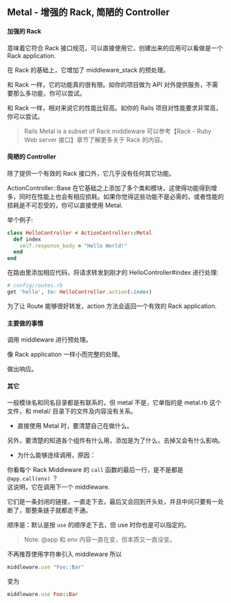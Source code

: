 ## Metal - 增强的 Rack, 简陋的 Controller

#### 加强的 Rack

意味着它符合 Rack 接口规范，可以直接使用它，创建出来的应用可以看做是一个 Rack application.

在 Rack 的基础上，它增加了 middleware\_stack 的预处理。

和 Rack 一样，它的功能真的很有限。如你的项目做为 API 对外提供服务，不需要那么多功能，你可以尝试。

和 Rack 一样，相对来说它的性能比较高。如你的 Rails 项目对性能要求非常高，你可以尝试。

> Rails Metal is a subset of Rack middleware 可以参考【Rack - Ruby Web server 接口】章节了解更多关于 Rack 的内容。

#### 简陋的 Controller

除了提供一个有效的 Rack 接口外，它几乎没有任何其它功能。

ActionController::Base 在它基础之上添加了多个类和模块，这使得功能得到增多，同时在性能上也会有相应损耗。如果你觉得这些功能不是必需的，或者性能的损耗是不可忍受的，你可以直接使用 Metal.

举个例子:

```ruby
class HelloController < ActionController::Metal
  def index
    self.response_body = "Hello World!"
  end
end
```

在路由里添加相应代码，将请求转发到刚才的 HelloController\#index 进行处理:

```ruby
# config/routes.rb
get 'hello', to: HelloController.action(:index)
```

为了让 Route 能够很好转发，action 方法会返回一个有效的 Rack application.

#### 主要做的事情

调用 middleware 进行预处理。

像 Rack application 一样小而完整的处理。

做出响应。

#### 其它

一般模块名和同名目录都是有联系的，但 metal 不是，它单指的是 metal.rb 这个文件，和 metal/ 目录下的文件及内容没有关系。

* 直接使用 Metal 时，要清楚自己在做什么。

另外，要清楚的知道各个组件有什么用，添加是为了什么，去掉又会有什么影响。

* 为什么能够连续调用，原因：

你看每个 Rack Middleware 的 `call` 函数的最后一行，是不是都是 `@app.call(env)` ？  
这说明，它在调用下一个 middleware.

它们是一条封闭的链接，一直走下去，最后又会回到开头处，并且中间只要有一处断了，那整条链子就都走不通。

顺序是：默认是按 `use` 的顺序走下去，但 use 时你也是可以指定的。

> Note: @app 和 env 内容一直在变，但本质又一直没变。

不再推荐使用字符串引入 middleware 所以

```ruby
middleware.use "Foo::Bar"
```

变为

```ruby
middleware.use Foo::Bar
```



